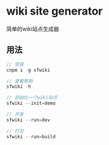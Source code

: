 # wiki site generator

简单的wiki站点生成器

## 用法

```javascript
// 安装
cnpm i -g sfwiki

// 查看帮助
sfwiki -h 

// 初始化一个wiki站点
sfwiki --init=demo

// 开发
sfwiki --run=dev

// 打包
sfwiki --run=build
```


